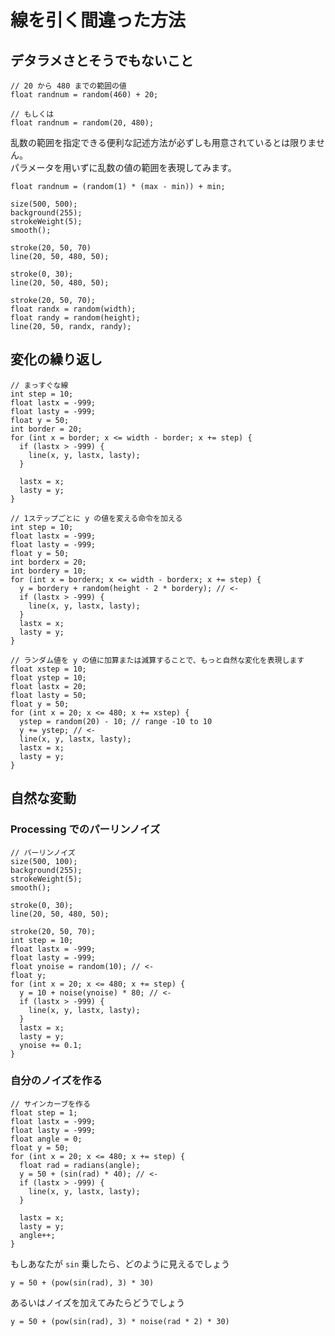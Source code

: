# 線を引く間違った方法
## デタラメさとそうでもないこと

```processing
// 20 から 480 までの範囲の値
float randnum = random(460) + 20;

// もしくは
float randnum = random(20, 480);
```

乱数の範囲を指定できる便利な記述方法が必ずしも用意されているとは限りません。  
パラメータを用いずに乱数の値の範囲を表現してみます。
```processing
float randnum = (random(1) * (max - min)) + min;
```

```processing
size(500, 500);
background(255);
strokeWeight(5);
smooth();

stroke(20, 50, 70)
line(20, 50, 480, 50);
```

```processing
stroke(0, 30);
line(20, 50, 480, 50);

stroke(20, 50, 70);
float randx = random(width);
float randy = random(height);
line(20, 50, randx, randy);
```

## 変化の繰り返し

```processing
// まっすぐな線
int step = 10;
float lastx = -999;
float lasty = -999;
float y = 50;
int border = 20;
for (int x = border; x <= width - border; x += step) {
  if (lastx > -999) {
    line(x, y, lastx, lasty);
  }
  
  lastx = x;
  lasty = y;
}
```

```processing
// 1ステップごとに y の値を変える命令を加える
int step = 10;
float lastx = -999;
float lasty = -999;
float y = 50;
int borderx = 20;
int bordery = 10;
for (int x = borderx; x <= width - borderx; x += step) {
  y = bordery + random(height - 2 * bordery); // <-
  if (lastx > -999) {
    line(x, y, lastx, lasty);
  }
  lastx = x;
  lasty = y;
}
```

```processing
// ランダム値を y の値に加算または減算することで、もっと自然な変化を表現します
float xstep = 10;
float ystep = 10;
float lastx = 20;
float lasty = 50;
float y = 50;
for (int x = 20; x <= 480; x += xstep) {
  ystep = random(20) - 10; // range -10 to 10
  y += ystep; // <-
  line(x, y, lastx, lasty);
  lastx = x;
  lasty = y;
}
```

## 自然な変動
### Processing でのパーリンノイズ

```processing
// パーリンノイズ
size(500, 100);
background(255);
strokeWeight(5);
smooth();

stroke(0, 30);
line(20, 50, 480, 50);

stroke(20, 50, 70);
int step = 10;
float lastx = -999;
float lasty = -999;
float ynoise = random(10); // <-
float y;
for (int x = 20; x <= 480; x += step) {
  y = 10 + noise(ynoise) * 80; // <-
  if (lastx > -999) {
    line(x, y, lastx, lasty);
  }
  lastx = x;
  lasty = y;
  ynoise += 0.1;
}
```

### 自分のノイズを作る

```processing
// サインカーブを作る
float step = 1;
float lastx = -999;
float lasty = -999;
float angle = 0;
float y = 50;
for (int x = 20; x <= 480; x += step) {
  float rad = radians(angle);
  y = 50 + (sin(rad) * 40); // <-
  if (lastx > -999) {
    line(x, y, lastx, lasty);
  }
  
  lastx = x;
  lasty = y;
  angle++;
}
```

もしあなたが `sin` 乗したら、どのように見えるでしょう

```processing
y = 50 + (pow(sin(rad), 3) * 30)
```

あるいはノイズを加えてみたらどうでしょう

```processing
y = 50 + (pow(sin(rad), 3) * noise(rad * 2) * 30)
```
